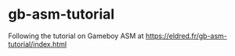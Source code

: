 # gb-asm-tutorial
 Following the tutorial on Gameboy ASM at https://eldred.fr/gb-asm-tutorial/index.html
